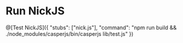 # Run NickJS

@[Test NickJS]({ "stubs": ["nick.js"], "command": "npm run build && ./node_modules/casperjs/bin/casperjs lib/test.js" })